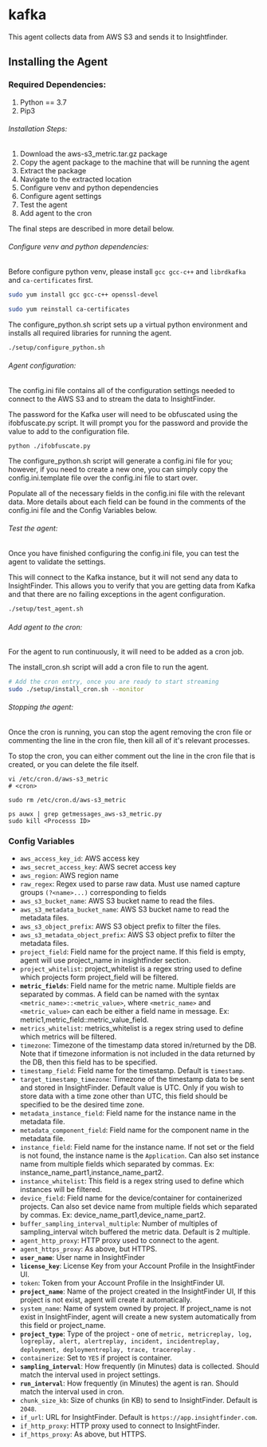 # kafka

This agent collects data from AWS S3 and sends it to Insightfinder.

## Installing the Agent

### Required Dependencies:

1. Python == 3.7
1. Pip3

###### Installation Steps:

1. Download the aws-s3_metric.tar.gz package
1. Copy the agent package to the machine that will be running the agent
1. Extract the package
1. Navigate to the extracted location
1. Configure venv and python dependencies
1. Configure agent settings
1. Test the agent
1. Add agent to the cron

The final steps are described in more detail below.

###### Configure venv and python dependencies:

Before configure python venv, please install `gcc gcc-c++` and `librdkafka` and `ca-certificates` first.

```bash
sudo yum install gcc gcc-c++ openssl-devel

sudo yum reinstall ca-certificates
```

The configure_python.sh script sets up a virtual python environment and installs all required libraries for running the
agent.

```bash
./setup/configure_python.sh
```

###### Agent configuration:

The config.ini file contains all of the configuration settings needed to connect to the AWS S3 and to stream the
data to InsightFinder.

The password for the Kafka user will need to be obfuscated using the ifobfuscate.py script. It will prompt you for the
password and provide the value to add to the configuration file.

```
python ./ifobfuscate.py 
```

The configure_python.sh script will generate a config.ini file for you; however, if you need to create a new one, you
can simply copy the config.ini.template file over the config.ini file to start over.

Populate all of the necessary fields in the config.ini file with the relevant data. More details about each field can be
found in the comments of the config.ini file and the Config Variables below.

###### Test the agent:

Once you have finished configuring the config.ini file, you can test the agent to validate the settings.

This will connect to the Kafka instance, but it will not send any data to InsightFinder. This allows you to verify that
you are getting data from Kafka and that there are no failing exceptions in the agent configuration.

```bash
./setup/test_agent.sh
```

###### Add agent to the cron:

For the agent to run continuously, it will need to be added as a cron job.

The install_cron.sh script will add a cron file to run the agent.

```bash
# Add the cron entry, once you are ready to start streaming
sudo ./setup/install_cron.sh --monitor
```

###### Stopping the agent:

Once the cron is running, you can stop the agent removing the cron file or commenting the line in the cron file, then
kill all of it's relevant processes.

To stop the cron, you can either comment out the line in the cron file that is created, or you can delete the file
itself.

```#To comment out the line, use the # symbol at the start of the line
vi /etc/cron.d/aws-s3_metric
# <cron>
```

```#To delete the file, run this command
sudo rm /etc/cron.d/aws-s3_metric
```

```#To kill the agent, first print the list of processes running, then kill the agent processes based on their process ID.
ps auwx | grep getmessages_aws-s3_metric.py
sudo kill <Processs ID>
```

### Config Variables

* `aws_access_key_id`: AWS access key
* `aws_secret_access_key`: AWS secret access key
* `aws_region`: AWS region name
* `raw_regex`: Regex used to parse raw data. Must use named capture groups `(?<name>...)` corresponding to fields
* `aws_s3_bucket_name`: AWS S3 bucket name to read the files.
* `aws_s3_metadata_bucket_name`: AWS S3 bucket name to read the metadata files.
* `aws_s3_object_prefix`: AWS S3 object prefix to filter the files.
* `aws_s3_metadata_object_prefix`: AWS S3 object prefix to filter the metadata files.
* `project_field`: Field name for the project name. If this field is empty, agent will use project_name in insightfinder
  section.
* `project_whitelist`: project_whitelist is a regex string used to define which projects form project_field will be
  filtered.
* **`metric_fields`**: Field name for the metric name. Multiple fields are separated by commas. A field can be named
  with the syntax `<metric_name>::<metric_value>`, where `<metric_name>` and `<metric_value>` can each be either a field
  name in message. Ex: metric1,metric_field::metric_value_field.
* `metrics_whitelist`: metrics_whitelist is a regex string used to define which metrics will be filtered.
* `timezone`: Timezone of the timestamp data stored in/returned by the DB. Note that if timezone information is not
  included in the data returned by the DB, then this field has to be specified.
* `timestamp_field`: Field name for the timestamp. Default is `timestamp`.
* `target_timestamp_timezone`: Timezone of the timestamp data to be sent and stored in InsightFinder. Default value is
  UTC. Only if you wish to store data with a time zone other than UTC, this field should be specified to be the desired
  time zone.
* `metadata_instance_field`: Field name for the instance name in the metadata file.
* `metadata_component_field`: Field name for the component name in the metadata file.
* `instance_field`: Field name for the instance name. If not set or the field is not found, the instance name is
  the `Application`. Can also set instance name from multiple fields which separated by commas. Ex:
  instance_name_part1,instance_name_part2.
* `instance_whitelist`: This field is a regex string used to define which instances will be filtered.
* `device_field`: Field name for the device/container for containerized projects. Can also set device name from multiple
  fields which separated by commas. Ex: device_name_part1,device_name_part2.
* `buffer_sampling_interval_multiple`: Number of multiples of sampling_interval witch buffered the metric data. Default
  is 2 multiple.
* `agent_http_proxy`: HTTP proxy used to connect to the agent.
* `agent_https_proxy`: As above, but HTTPS.
* **`user_name`**: User name in InsightFinder
* **`license_key`**: License Key from your Account Profile in the InsightFinder UI.
* `token`: Token from your Account Profile in the InsightFinder UI.
* **`project_name`**: Name of the project created in the InsightFinder UI, If this project is not exist, agent will
  create it automatically.
* `system_name`: Name of system owned by project. If project_name is not exist in InsightFinder, agent will create a new
  system automatically from this field or project_name.
* **`project_type`**: Type of the project - one
  of `metric, metricreplay, log, logreplay, alert, alertreplay, incident, incidentreplay, deployment, deploymentreplay, trace, tracereplay`
  .
* `containerize`: Set to `YES` if project is container.
* **`sampling_interval`**: How frequently (in Minutes) data is collected. Should match the interval used in project
  settings.
* **`run_interval`**: How frequently (in Minutes) the agent is ran. Should match the interval used in cron.
* `chunk_size_kb`: Size of chunks (in KB) to send to InsightFinder. Default is `2048`.
* `if_url`: URL for InsightFinder. Default is `https://app.insightfinder.com`.
* `if_http_proxy`: HTTP proxy used to connect to InsightFinder.
* `if_https_proxy`: As above, but HTTPS.


